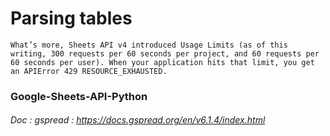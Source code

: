 # Parsing tables


```
What’s more, Sheets API v4 introduced Usage Limits (as of this writing, 300 requests per 60 seconds per project, and 60 requests per 60 seconds per user). When your application hits that limit, you get an APIError 429 RESOURCE_EXHAUSTED.
```


### Google-Sheets-API-Python
###### Doc : gspread : https://docs.gspread.org/en/v6.1.4/index.html



